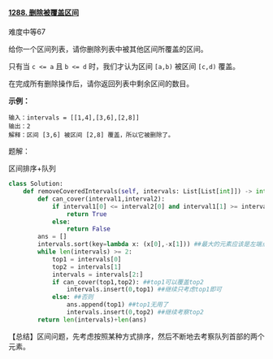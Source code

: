 #### [1288. 删除被覆盖区间](https://leetcode-cn.com/problems/remove-covered-intervals/)

难度中等67

给你一个区间列表，请你删除列表中被其他区间所覆盖的区间。

只有当 `c <= a` 且 `b <= d` 时，我们才认为区间 `[a,b)` 被区间 `[c,d)` 覆盖。

在完成所有删除操作后，请你返回列表中剩余区间的数目。

 

**示例：**

```
输入：intervals = [[1,4],[3,6],[2,8]]
输出：2
解释：区间 [3,6] 被区间 [2,8] 覆盖，所以它被删除了。
```

题解：

区间排序+队列

```python
class Solution:
    def removeCoveredIntervals(self, intervals: List[List[int]]) -> int:
        def can_cover(interval1,interval2):
            if interval1[0] <= interval2[0] and interval1[1] >= interval2[1]:
                return True
            else:
                return False
        ans = []
        intervals.sort(key=lambda x: (x[0],-x[1])) ##最大的元素应该是左端点最靠左、右端点最靠右的，因为这样覆盖的范围最大。
        while len(intervals) >= 2:
            top1 = intervals[0]
            top2 = intervals[1]
            intervals = intervals[2:]
            if can_cover(top1,top2): ##top1可以覆盖top2
                intervals.insert(0,top1) ##继续只考虑top1即可
            else: ##否则
                ans.append(top1) ##top1无用了
                intervals.insert(0,top2) ##继续考察top2
        return len(intervals)+len(ans)
```

【总结】区间问题，先考虑按照某种方式排序，然后不断地去考察队列首部的两个元素。